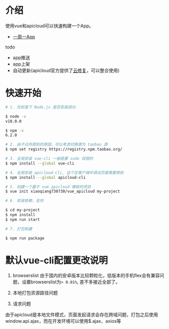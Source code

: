 # 介绍
使用vue和apicloud可以快速构建一个App。

- [一周一App](https://xiaoqiang730730.github.io/vue_apicloud/oneweekoneapp.html)

todo
- app推送
- app上架
- 自动更新(apicloud官方提供了[云修复](https://docs.apicloud.com/Dev-Guide/smartUpdate)，可以整合使用)


# 快速开始

```bash
# 1. 先检查下 Node.js 是否安装成功

$ node -v
v10.0.0

$ npm -v
6.2.0

# 2. 由于众所周知的原因，可以考虑切换源为 taobao 源
$ npm set registry https://registry.npm.taobao.org/

# 3. 全局安装 vue-cli 一般是要 sudo 权限的
$ npm install --global vue-cli

# 4. 全局安装 apicloud-cli, 这个在客户端中调试页面需要用到
$ npm install --global apicloud-cli

# 5. 创建一个基于 vue_apicloud 模板的项目
$ vue init xiaoqiang730730/vue_apicloud my-project

# 6. 安装依赖，走你

$ cd my-project
$ npm install
$ npm run start

# 7. 打包构建

$ npm run package

```

# 默认vue-cli配置更改说明

1. browserslist
由于国内的安卓版本比较颗粒化，低版本的手机flex会有兼容问题，设置browserslist为`> 0.01%`, 差不多接近全部了。

2. 本地打包资源路径问题

3. 请求问题

由于apicloud是本地文件模式，页面发起请求会存在跨域问题，打包之后使用window.api.ajax，而在开发环境可以使用$.ajax、axios等